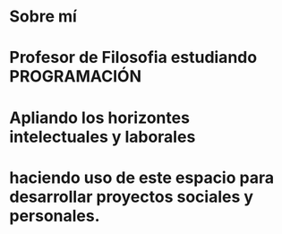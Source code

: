 # Sobre mí 
# Profesor de Filosofia estudiando PROGRAMACIÓN
# Apliando los horizontes intelectuales y laborales 
# haciendo uso de este espacio para desarrollar proyectos sociales y personales.
